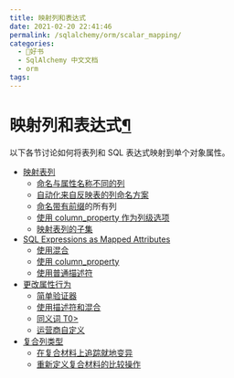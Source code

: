 ```yaml
---
title: 映射列和表达式
date: 2021-02-20 22:41:46
permalink: /sqlalchemy/orm/scalar_mapping/
categories:
  - 📖好书
  - SqlAlchemy 中文文档
  - orm
tags:
---
```

映射列和表达式[¶](#mapping-columns-and-expressions "Permalink to this headline")
================================================================================

以下各节讨论如何将表列和 SQL 表达式映射到单个对象属性。

-   [映射表列](mapping_columns.html)
    -   [命名与属性名称不同的列](mapping_columns.html#naming-columns-distinctly-from-attribute-names)
    -   [自动化来自反映表的列命名方案](mapping_columns.html#automating-column-naming-schemes-from-reflected-tables)
    -   [命名带有前缀](mapping_columns.html#naming-all-columns-with-a-prefix)的所有列
    -   [使用 column\_property 作为列级选项](mapping_columns.html#using-column-property-for-column-level-options)
    -   [映射表列的子集](mapping_columns.html#mapping-a-subset-of-table-columns)
-   [SQL Expressions as Mapped Attributes](mapped_sql_expr.html)
    -   [使用混合](mapped_sql_expr.html#using-a-hybrid)
    -   [使用 column\_property](mapped_sql_expr.html#using-column-property)
    -   [使用普通描述符](mapped_sql_expr.html#using-a-plain-descriptor)
-   [更改属性行为](mapped_attributes.html)
    -   [简单验证器](mapped_attributes.html#simple-validators)
    -   [使用描述符和混合](mapped_attributes.html#using-descriptors-and-hybrids)
    -   [同义词 T0\>](mapped_attributes.html#synonyms)
    -   [运营商自定义](mapped_attributes.html#operator-customization)
-   [复合列类型](composites.html)
    -   [在复合材料上追踪就地变异](composites.html#tracking-in-place-mutations-on-composites)
    -   [重新定义复合材料的比较操作](composites.html#redefining-comparison-operations-for-composites)

